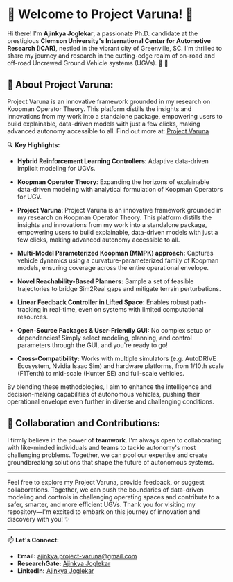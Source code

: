 # 🌟 Welcome to Project Varuna! 🌟

Hi there! 
I'm **Ajinkya Joglekar**, a passionate Ph.D. candidate at the prestigious **Clemson University's International Center for Automotive Research (ICAR)**, nestled in the vibrant city of Greenville, SC. I'm thrilled to share my journey and research in the cutting-edge realm of on-road and off-road Uncrewed Ground Vehicle systems (UGVs). 🚗 :robot:

## 🚀 About Project Varuna:
Project Varuna is an innovative framework grounded in my research on Koopman Operator Theory. This platform distills the insights and innovations from my work into a standalone package, empowering users to build explainable, data-driven models with just a few clicks, making advanced autonomy accessible to all. 
Find out more at:
[Project Varuna](https://www.project-varuna.com/)

🔍 **Key Highlights:**
- **Hybrid Reinforcement Learning Controllers**: Adaptive data-driven implicit modeling for UGVs.
- **Koopman Operator Theory**: Expanding the horizons of explainable data-driven modeling with analytical formulation of Koopman Operators for UGV.
- **Project Varuna**: Project Varuna is an innovative framework grounded in my research on Koopman Operator Theory. This platform distills the insights and innovations from my work into a standalone package, empowering users to build explainable, data-driven models with just a few clicks, making advanced autonomy accessible to all.

- **Multi-Model Parameterized Koopman (MMPK) approach:** Captures vehicle dynamics using a curvature-parameterized family of Koopman models, ensuring coverage across the entire operational envelope. 

- **Novel Reachability-Based Planners:** Sample a set of feasible trajectories to bridge Sim2Real gaps and mitigate terrain perturbations. 

- **Linear Feedback Controller in Lifted Space:** Enables robust path-tracking in real-time, even on systems with limited computational resources. 

- **Open-Source Packages & User-Friendly GUI:** No complex setup or dependencies! Simply select modeling, planning, and control parameters through the GUI, and you're ready to go! 

- **Cross-Compatibility:** Works with multiple simulators (e.g. AutoDRIVE Ecosystem, Nvidia Isaac Sim) and hardware platforms, from 1/10th scale (F1Tenth) to mid-scale (Hunter SE) and full-scale vehicles.

By blending these methodologies, I aim to enhance the intelligence and decision-making capabilities of autonomous vehicles, pushing their operational envelope even further in diverse and challenging conditions.

## 🤝 Collaboration and Contributions:
I firmly believe in the power of **teamwork**. I'm always open to collaborating with like-minded individuals and teams to tackle autonomy's most challenging problems. Together, we can pool our expertise and create groundbreaking solutions that shape the future of autonomous systems.


---

Feel free to explore my Project Varuna, provide feedback, or suggest collaborations. Together, we can push the boundaries of data-driven modeling and controls in challenging operating spaces and contribute to a safer, smarter, and more efficient UGVs.
Thank you for visiting my repository—I'm excited to embark on this journey of innovation and discovery with you! ✨

---

📫 **Let's Connect:**

- **Email:** [ajinkya.project-varuna@gmail.com](mailto:ajinkya.project-varuna@gmail.com)
- **ResearchGate:** [Ajinkya Joglekar](https://www.researchgate.net/profile/Ajinkya-Joglekar)
- **LinkedIn:** [Ajinkya Joglekar](https://www.linkedin.com/in/ajinkyajoglekar/)
